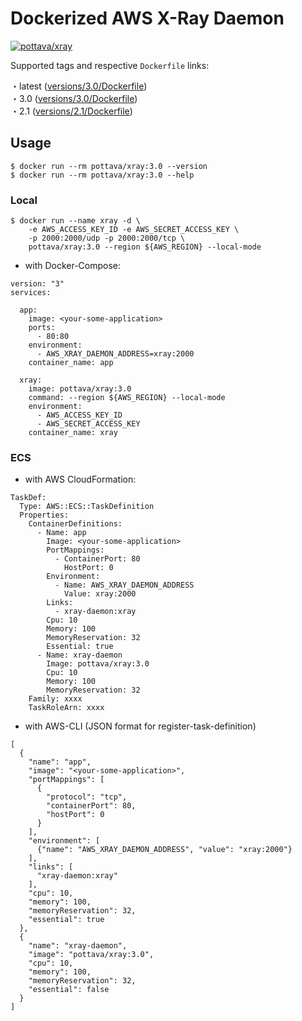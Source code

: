 # Dockerized AWS X-Ray Daemon

[![pottava/xray](http://dockeri.co/image/pottava/xray)](https://hub.docker.com/r/pottava/xray/)


Supported tags and respective `Dockerfile` links:

・latest ([versions/3.0/Dockerfile](https://github.com/pottava/dockerized-aws-x-ray/blob/master/versions/3.0/Dockerfile))  
・3.0 ([versions/3.0/Dockerfile](https://github.com/pottava/dockerized-aws-x-ray/blob/master/versions/3.0/Dockerfile))  
・2.1 ([versions/2.1/Dockerfile](https://github.com/pottava/dockerized-aws-x-ray/blob/master/versions/2.1/Dockerfile))  


## Usage

```
$ docker run --rm pottava/xray:3.0 --version
$ docker run --rm pottava/xray:3.0 --help
```

### Local

```
$ docker run --name xray -d \
    -e AWS_ACCESS_KEY_ID -e AWS_SECRET_ACCESS_KEY \
    -p 2000:2000/udp -p 2000:2000/tcp \
    pottava/xray:3.0 --region ${AWS_REGION} --local-mode
```

* with Docker-Compose:

```
version: "3"
services:

  app:
    image: <your-some-application>
    ports:
      - 80:80
    environment:
      - AWS_XRAY_DAEMON_ADDRESS=xray:2000
    container_name: app

  xray:
    image: pottava/xray:3.0
    command: --region ${AWS_REGION} --local-mode
    environment:
      - AWS_ACCESS_KEY_ID
      - AWS_SECRET_ACCESS_KEY
    container_name: xray
```

### ECS

* with AWS CloudFormation:

```
TaskDef:
  Type: AWS::ECS::TaskDefinition
  Properties:
    ContainerDefinitions:
      - Name: app
        Image: <your-some-application>
        PortMappings: 
          - ContainerPort: 80
            HostPort: 0
        Environment:
          - Name: AWS_XRAY_DAEMON_ADDRESS
            Value: xray:2000
        Links:
          - xray-daemon:xray
        Cpu: 10
        Memory: 100
        MemoryReservation: 32
        Essential: true
      - Name: xray-daemon
        Image: pottava/xray:3.0
        Cpu: 10
        Memory: 100
        MemoryReservation: 32
    Family: xxxx
    TaskRoleArn: xxxx
```

* with AWS-CLI (JSON format for register-task-definition)

```
[
  {
    "name": "app",
    "image": "<your-some-application>",
    "portMappings": [
      {
        "protocol": "tcp",
        "containerPort": 80,
        "hostPort": 0
      }
    ],
    "environment": [
      {"name": "AWS_XRAY_DAEMON_ADDRESS", "value": "xray:2000"}
    ],
    "links": [
      "xray-daemon:xray"
    ],
    "cpu": 10,
    "memory": 100,
    "memoryReservation": 32,
    "essential": true
  },
  {
    "name": "xray-daemon",
    "image": "pottava/xray:3.0",
    "cpu": 10,
    "memory": 100,
    "memoryReservation": 32,
    "essential": false
  }
]
```
